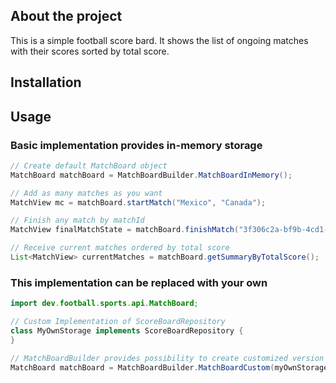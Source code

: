 ## About the project

This is a simple football score bard. It shows the list of ongoing matches with their scores sorted by total score.

## Installation

## Usage

### Basic implementation provides in-memory storage

```java
// Create default MatchBoard object
MatchBoard matchBoard = MatchBoardBuilder.MatchBoardInMemory();

// Add as many matches as you want
MatchView mc = matchBoard.startMatch("Mexico", "Canada");

// Finish any match by matchId
MatchView finalMatchState = matchBoard.finishMatch("3f306c2a-bf9b-4cd1-bfe5-9f38778f2544");

// Receive current matches ordered by total score
List<MatchView> currentMatches = matchBoard.getSummaryByTotalScore();
```

### This implementation can be replaced with your own

```java
import dev.football.sports.api.MatchBoard;

// Custom Implementation of ScoreBoardRepository
class MyOwnStorage implements ScoreBoardRepository {
}

// MatchBoardBuilder provides possibility to create customized version of the service
MatchBoard matchBoard = MatchBoardBuilder.MatchBoardCustom(myOwnStorageObject);
```